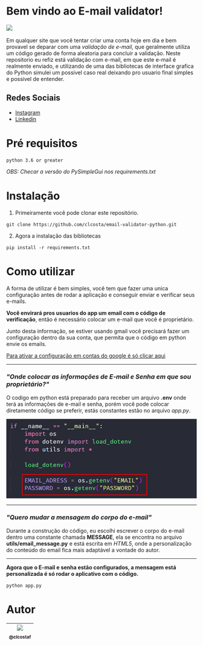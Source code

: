 # Bem vindo ao **E-mail validator**!
<p><img height="20" src="https://img.shields.io/badge/Version-v1.0-blue"/></p>

Em qualquer site que você tentar criar uma conta hoje em dia e bem provavel se deparar com uma _validação de e-mail_, que geralmente utiliza um código gerado de forma aleatoria para concluir a validação. Neste repositorio eu refiz está validação com e-mail, em que este e-mail é realmente enviado, e utilizando de uma das bibliotecas de interface grafica do Python simulei um possivel caso real deixando pro usuario final simples e possivel de entender.
## Redes Sociais
* [Instagram](https://www.instagram.com/claudiogfez/)
* [Linkedin](https://www.linkedin.com/in/clcostaf/)

# Pré requisitos
```
python 3.6 or greater
```
_OBS: Checar a versão do PySimpleGui nos requirements.txt_
# Instalação

1. Primeiramente você pode clonar este repositório.

```
git clone https://github.com/clcosta/email-validator-python.git
```

2. Agora a instalação das bibliotecas

```
pip install -r requirements.txt
```

# Como utilizar

A forma de utilizar é bem simples, você tem que fazer uma unica configuração antes de rodar a aplicação e conseguir enviar e verificar seus e-mails.

**Você envirará pros usuarios do app um email com o código de verificação**, então é necessário colocar um e-mail que você é proprietário.

Junto desta informação, se estiver usando gmail você precisará fazer um configuração dentro da sua conta, que permita que o código em python envie os emails.

[Para ativar a configuração em contas do google é só clicar aqui](https://myaccount.google.com/lesssecureapps?pli=1&rapt=AEjHL4NzIPnnV8-w6mkMxx9pRbQ7DHGIy1svIBybAJKyi9030M6vY_A3GRe_R0W-MJfKaw2Y4PuAk4sFbfnQUgCckmtNnHv_dg)

---

### _"Onde colocar as informações de E-mail e Senha em que sou proprietário?"_
O codigo em python está preparado para receber um arquivo **.env** onde terá as informações de e-mail e senha, porém você pode colocar diretamente código se preferir, estás constantes estão no arquivo _app.py_.

![email_senha](.git_apresentation/email_senha.png)
 
 ---

### _"Quero mudar a mensagem do corpo do e-mail"_
Durante a construção do código, eu escolhi escrever o corpo do e-mail dentro uma constante chamada **MESSAGE**, ela se encontra no arquivo __utils/email_message.py__ e está escrita em _HTML5_, onde a personalização do conteúdo do email fica mais adaptável a vontade do autor.
 
 ---

**Agora que o E-mail e senha estão configurados, a mensagem está personalizada é só rodar o aplicativo com o código.**

```
python app.py
```

# Autor
| [<img src="https://avatars.githubusercontent.com/u/83929403?v=4" width=120><br><sub>@clcostaf</sub>](https://github.com/clcosta) |
| :---: |
